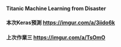 #### Titanic Machine Learning from Disaster

#### 本次Keras預測   https://imgur.com/a/3iido6k
#### 上次作業三      https://imgur.com/a/TsOmO


